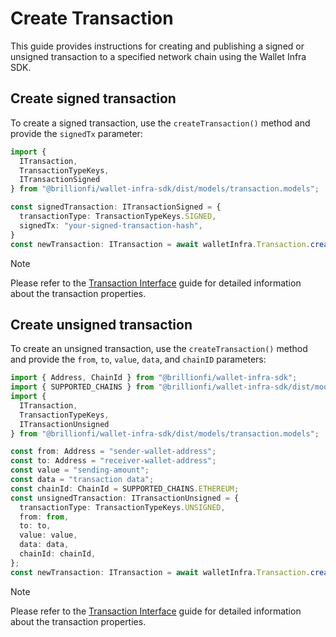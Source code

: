 # Create Transaction

This guide provides instructions for creating and publishing a signed or unsigned transaction to a specified network chain using the Wallet Infra SDK.

## Create signed transaction

To create a signed transaction, use the `createTransaction()` method and provide the `signedTx` parameter:

```ts
import {
  ITransaction,
  TransactionTypeKeys,
  ITransactionSigned
} from "@brillionfi/wallet-infra-sdk/dist/models/transaction.models";

const signedTransaction: ITransactionSigned = {
  transactionType: TransactionTypeKeys.SIGNED,
  signedTx: "your-signed-transaction-hash",
}
const newTransaction: ITransaction = await walletInfra.Transaction.createTransaction(signedTransaction);
```

> [!NOTE]
> Please refer to the [Transaction Interface](transaction-interface.md) guide for detailed information about the transaction properties.

## Create unsigned transaction

To create an unsigned transaction, use the `createTransaction()` method and provide the `from`, `to`, `value`, `data`, and `chainID` parameters:

```ts
import { Address, ChainId } from "@brillionfi/wallet-infra-sdk";
import { SUPPORTED_CHAINS } from "@brillionfi/wallet-infra-sdk/dist/models/common.models";
import {
  ITransaction,
  TransactionTypeKeys,
  ITransactionUnsigned
} from "@brillionfi/wallet-infra-sdk/dist/models/transaction.models";

const from: Address = "sender-wallet-address";
const to: Address = "receiver-wallet-address";
const value = "sending-amount";
const data = "transaction data";
const chainId: ChainId = SUPPORTED_CHAINS.ETHEREUM;
const unsignedTransaction: ITransactionUnsigned = {
  transactionType: TransactionTypeKeys.UNSIGNED,
  from: from,
  to: to,
  value: value,
  data: data,
  chainId: chainId,
};
const newTransaction: ITransaction = await walletInfra.Transaction.createTransaction(unsignedTransaction);
```

> [!NOTE]
> Please refer to the [Transaction Interface](transaction-interface.md) guide for detailed information about the transaction properties.
